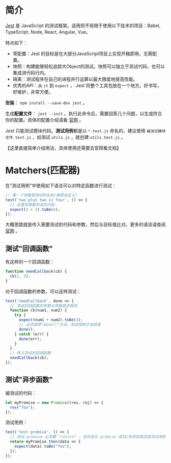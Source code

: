 
# 简介

[Jest](https://jestjs.io/) 是 JavaScript 的测试框架。适用但不局限于使用以下技术的项目：Babel, TypeScript, Node, React, Angular, Vue。

特点如下：

- 零配置：Jest 的目标是在大部分JavaScript项目上实现开箱即用，无需配置。
- 快照：构建能够轻松追踪大Object的测试。快照可以独立于测试代码，也可以集成进代码行内。
- 隔离：测试程序在自己的进程并行运算以最大限度地提高性能。
- 优秀的API：从 `it` 到 `expect` ， Jest 将整个工具包放在一个地方。好书写，好维护，非常方便。

**安装**： `npm install --save-dev jest` 。

生成**配置文件**：  `jest --init` 。执行此命令后，需要回答几个问题，以生成符合你的配置。具体的配置介绍请看 [官网](https://jestjs.io/docs/en/configuration) 。

Jest 只能测试模块代码。**测试用例**都是以 `*.test.js` 命名的，建议使用 `被测试模块文件.test.js` ，如测试 `utils.js` ，就创建 `utils.test.js` 。

【这里直接简单介绍用法，具体使用还需要去官网看文档】

# Matchers(匹配器)

在"测试用例"中使用如下语法可以对特定函数进行测试：

``` js
// 第一个参数是测试的名称(随意自定义)
test('two plus two is four', () => {
  // 这里写需要测试的内容
  expect(2 + 2).toBe(4);
});
```

大概思路就是传入需要测试的代码和参数，然后与目标值比对。更多的语法请查阅 [官网](https://jestjs.io/docs/zh-Hans/expect#expectextendmatchers) 。

## 测试"回调函数"

有这样的一个回调函数：

``` js
function needCallback(cb) {
  cb(1, 2);
}
```

对于回调函数的参数，可以这样测试：

``` js
test('needCallback', done => {
  // 测试回调函数的参数与预期是否相同
  function cb(num1, num2) {
    try {
      expect(num1 + num2).toBe(3);
      // 必须调用"done()"方法，测试用例才会结束
      done();
    } catch (err) {
      done(err);
    }
  }
  // 传入测试的回调函数
  needCallback(cb);
});
```

## 测试"异步函数"

被测试的代码：

``` js
let myPromise = new Promise((res, rej) => {
  res("foo");
});
```

测试用例：

``` js
test('test promise', () => {
  // 测试 promise 必须要 "return" ，否则会在 promise 成功/失败前就完成测试用例
  return myPromise.then(data => {
    expect(data).toBe("foo");
  });
});
```
